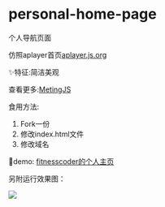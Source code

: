 # personal-home-page
个人导航页面

仿照aplayer首页[aplayer.js.org](http://aplayer.js.org "aplayer.js.org")

✨特征:简洁美观

查看更多:[MetingJS](https://github.com/metowolf/MetingJS "MetingJS")

食用方法:

1. Fork一份
2. 修改index.html文件
3. 修改域名

🎉demo: [fitnesscoder的个人主页](www.fitnesscoder.top)


另附运行效果图：

![](https://ae01.alicdn.com/kf/H58683c47a49f434182b0508bbef20e126.png)
